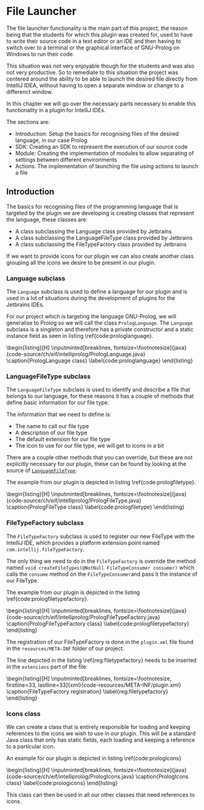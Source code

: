 # File Launcher

The file launcher functionality is the main part of this project, the reason being that the students
for which this plugin was created for, used to have to write their source code in a text editor or
an IDE and then having to switch over to a terminal or the graphical interface of GNU-Prolog on
Windows to run their code.

This situation was not very enjoyable though for the students and was also not very productive. So to
remediate to this situation the project was centered around the ability to be able to launch the
desired file directly from IntelliJ IDEA, without having to open a separate window or change to a
differenct window.

In this chapter we will go over the necessary parts necessary to enable this functionality in a plugin
for IntelliJ IDEs.

The sections are:

* Introduction: Setup the basics for recognising files of the desired language, in our case Prolog
* SDK: Creating an SDK to represent the execution of our source code
* Module: Creating the implementation of modules to allow separating of settings between different
  environments
* Actions: The implementation of launching the file using actions to launch a file

## Introduction

The basics for recognising files of the programming language that is targeted by the plugin we are
developing is creating classes that represent the language, these classes are:

* A class subclassing the Language class provided by Jetbrains
* A class subclassing the LanguageFileType class provided by Jetbrains
* A class subclassing the FileTypeFactory class provided by Jetbrains

If we want to provide icons for our plugin we can also create another class grouping all the icons
we desire to be present in our plugin.

### Language subclass

The `Language` subclass is used to define a language for our plugin and is used in a lot of
situations during the development of plugins for the Jetbrains IDEs.

For our project which is targeting the language GNU-Prolog, we will generalise to Prolog so we will call
the class `PrologLanguage`. The `Language` subclass is a singleton and therefore has a private
constructor and a static instance field as seen in listing \ref{code:prologlanguage}.

\begin{listing}[H]
\inputminted[breaklines, fontsize=\footnotesize]{java}{code-source/ch/eif/intelliprolog/PrologLanguage.java}
\caption{PrologLanguage class}
\label{code:prologlanguage}
\end{listing}

### LanguageFileType subclass

The `LanguageFileType` subclass is used to identify and describe a file that belongs to our language,
for these reasons it has a couple of methods that define basic information for our file type.

The information that we need to define is:

* The name to call our file type
* A description of our file type
* The default extension for our file type
* The icon to use for our file type, we will get to icons in a bit

There are a couple other methods that you can override, but these are not explicitly necessary for
our plugin, these can be found by looking at the source of [`LanguageFileType`](https://upsource.jetbrains.com/idea-ce/file/idea-ce-12c6e6cd02d57c0ab4fd314f62b4ecb94841a0fa/platform/core-api/src/com/intellij/openapi/fileTypes/LanguageFileType.java).

The example from our plugin is depicted in listing \ref{code:prologfiletype}.

\begin{listing}[H]
\inputminted[breaklines, fontsize=\footnotesize]{java}{code-source/ch/eif/intelliprolog/PrologFileType.java}
\caption{PrologFileType class}
\label{code:prologfiletype}
\end{listing}

### FileTypeFactory subclass

The `FileTypeFactory` subclass is used to register our new FileType with the IntelliJ IDE, which
provides a platform extension point named `com.intellij.fileTypeFactory`.

The only thing we need to do in the `FileTypeFactory` is override the method named `void createFileTypes(@NotNull FileTypeConsumer consumer)` which calls the `consume` method on the `FileTypeConsumer`and
pass it the instance of our FileType.

The example from our plugin is depicted in the listing \ref{code:prologfiletypefactory}.

\begin{listing}[H]
\inputminted[breaklines, fontsize=\footnotesize]{java}{code-source/ch/eif/intelliprolog/PrologFileTypeFactory.java}
\caption{PrologFileTypeFactory class}
\label{code:prologfiletypefactory}
\end{listing}

The registration of our FileTypeFactory is done in the `plugin.xml` file found in the
`resources/META-INF` folder of our project.

The line depicted in the listing \ref{reg:filetypefactory} needs to be inserted in the `extensions` part of the file:

\begin{listing}[H]
\inputminted[breaklines, fontsize=\footnotesize, firstline=33, lastline=33]{xml}{code-resources/META-INF/plugin.xml}
\caption{FileTypeFactory registration}
\label{reg:filetypefactory}
\end{listing}

### Icons class

We can create a class that is entirely responsible for loading and keeping references to the icons we wish to use in our plugin. This will be a standard Java class that only has static fields, each loading and keeping a reference to a particular icon.

An example for our plugin is depicted in listing \ref{code:prologicons}

\begin{listing}[H]
\inputminted[breaklines, fontsize=\footnotesize]{java}{code-source/ch/eif/intelliprolog/PrologIcons.java}
\caption{PrologIcons class}
\label{code:prologicons}
\end{listing}

This class can then be used in all our other classes that need references to icons.
